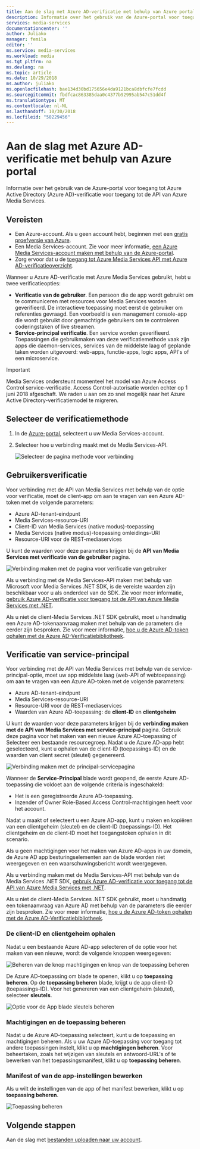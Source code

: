 ```yaml
---
title: Aan de slag met Azure AD-verificatie met behulp van Azure portal | Microsoft Docs
description: Informatie over het gebruik van de Azure-portal voor toegang tot Azure Active Directory (Azure AD)-verificatie gebruiken de API van Azure Media Services.
services: media-services
documentationcenter: ''
author: Juliako
manager: femila
editor: ''
ms.service: media-services
ms.workload: media
ms.tgt_pltfrm: na
ms.devlang: na
ms.topic: article
ms.date: 10/29/2018
ms.author: juliako
ms.openlocfilehash: bae134d30bd175656e4da9121bca8dbfcfe7fcdd
ms.sourcegitcommit: fbdfcac863385daa0c4377b92995ab547c51dd4f
ms.translationtype: MT
ms.contentlocale: nl-NL
ms.lasthandoff: 10/30/2018
ms.locfileid: "50229456"
---
```

# <a name="get-started-with-azure-ad-authentication-by-using-the-azure-portal"></a>Aan de slag met Azure AD-verificatie met behulp van Azure portal

Informatie over het gebruik van de Azure-portal voor toegang tot Azure Active Directory (Azure AD)-verificatie voor toegang tot de API van Azure Media Services.

## <a name="prerequisites"></a>Vereisten

- Een Azure-account. Als u geen account hebt, beginnen met een [gratis proefversie van Azure](https://azure.microsoft.com/pricing/free-trial/). 
- Een Media Services-account. Zie voor meer informatie, [een Azure Media Services-account maken met behulp van de Azure-portal](media-services-portal-create-account.md).
- Zorg ervoor dat u de [toegang tot Azure Media Services API met Azure AD-verificatieoverzicht](media-services-use-aad-auth-to-access-ams-api.md). 

Wanneer u Azure AD-verificatie met Azure Media Services gebruikt, hebt u twee verificatieopties:

- **Verificatie van de gebruiker**. Een persoon die de app wordt gebruikt om te communiceren met resources voor Media Services worden geverifieerd. De interactieve toepassing moet eerst de gebruiker om referenties gevraagd. Een voorbeeld is een management console-app die wordt gebruikt door gemachtigde gebruikers om te controleren coderingstaken of live streamen. 
- **Service-principal verificatie**. Een service worden geverifieerd. Toepassingen die gebruikmaken van deze verificatiemethode vaak zijn apps die daemon-services, services van de middelste laag of geplande taken worden uitgevoerd: web-apps, functie-apps, logic apps, API's of een microservice.

> [!IMPORTANT]
> Media Services ondersteunt momenteel het model van Azure Access Control service-verificatie. Access Control-autorisatie worden echter op 1 juni 2018 afgeschaft. We raden u aan om zo snel mogelijk naar het Azure Active Directory-verificatiemodel te migreren.

## <a name="select-the-authentication-method"></a>Selecteer de verificatiemethode

1. In de [Azure-portal](https://portal.azure.com/), selecteert u uw Media Services-account.
2. Selecteer hoe u verbinding maakt met de Media Services-API.

    ![Selecteer de pagina methode voor verbinding](./media/media-services-portal-get-started-with-aad/media-services-portal-get-started01.png)

## <a name="user-authentication"></a>Gebruikersverificatie

Voor verbinding met de API van Media Services met behulp van de optie voor verificatie, moet de client-app om aan te vragen van een Azure AD-token met de volgende parameters:  

* Azure AD-tenant-eindpunt
* Media Services-resource-URI
* Client-ID van Media Services (native modus)-toepassing 
* Media Services (native modus)-toepassing omleidings-URI 
* Resource-URI voor de REST-mediaservices

U kunt de waarden voor deze parameters krijgen bij de **API van Media Services met verificatie van de gebruiker** pagina. 

![Verbinding maken met de pagina voor verificatie van gebruiker](./media/media-services-portal-get-started-with-aad/media-services-portal-get-started02.png)

Als u verbinding met de Media Services-API maken met behulp van Microsoft voor Media Services .NET SDK, is de vereiste waarden zijn beschikbaar voor u als onderdeel van de SDK. Zie voor meer informatie, [gebruik Azure AD-verificatie voor toegang tot de API van Azure Media Services met .NET](media-services-dotnet-get-started-with-aad.md).

Als u niet de client-Media Services .NET SDK gebruikt, moet u handmatig een Azure AD-tokenaanvraag maken met behulp van de parameters die eerder zijn besproken. Zie voor meer informatie, [hoe u de Azure AD-token ophalen met de Azure AD-Verificatiebibliotheek](../../active-directory/develop/active-directory-authentication-libraries.md).

## <a name="service-principal-authentication"></a>Verificatie van service-principal

Voor verbinding met de API van Media Services met behulp van de service-principal-optie, moet uw app middelste laag (web-API of webtoepassing) om aan te vragen van een Azure AD-token met de volgende parameters:  

* Azure AD-tenant-eindpunt
* Media Services-resource-URI 
* Resource-URI voor de REST-mediaservices
* Waarden van Azure AD-toepassing: de **client-ID** en **clientgeheim**

U kunt de waarden voor deze parameters krijgen bij de **verbinding maken met de API van Media Services met service-principal** pagina. Gebruik deze pagina voor het maken van een nieuwe Azure AD-toepassing of Selecteer een bestaande resourcegroep. Nadat u de Azure AD-app hebt geselecteerd, kunt u ophalen van de client-ID (toepassings-ID) en de waarden van client secret (sleutel) gegenereerd. 

![Verbinding maken met de principal-servicepagina](./media/media-services-portal-get-started-with-aad/media-services-portal-get-started04.png)

Wanneer de **Service-Principal** blade wordt geopend, de eerste Azure AD-toepassing die voldoet aan de volgende criteria is ingeschakeld:

- Het is een geregistreerde Azure AD-toepassing.
- Inzender of Owner Role-Based Access Control-machtigingen heeft voor het account.

Nadat u maakt of selecteert u een Azure AD-app, kunt u maken en kopiëren van een clientgeheim (sleutel) en de client-ID (toepassings-ID). Het clientgeheim en de client-ID moet het toegangstoken ophalen in dit scenario.

Als u geen machtigingen voor het maken van Azure AD-apps in uw domein, de Azure AD app besturingselementen aan de blade worden niet weergegeven en een waarschuwingsbericht wordt weergegeven.

Als u verbinding maken met de Media Services-API met behulp van de Media Services .NET SDK, [gebruik Azure AD-verificatie voor toegang tot de API van Azure Media Services met .NET](media-services-dotnet-get-started-with-aad.md).

Als u niet de client-Media Services .NET SDK gebruikt, moet u handmatig een tokenaanvraag van Azure AD met behulp van de parameters die eerder zijn besproken. Zie voor meer informatie, [hoe u de Azure AD-token ophalen met de Azure AD-Verificatiebibliotheek](../../active-directory/develop/active-directory-authentication-libraries.md).

### <a name="get-the-client-id-and-client-secret"></a>De client-ID en clientgeheim ophalen

Nadat u een bestaande Azure AD-app selecteren of de optie voor het maken van een nieuwe, wordt de volgende knoppen weergegeven:

![Beheren van de knop machtigingen en knop van de toepassing beheren](./media/media-services-portal-get-started-with-aad/media-services-portal-manage.png)

De Azure AD-toepassing om blade te openen, klikt u op **toepassing beheren**. Op de **toepassing beheren** blade, krijgt u de app client-ID (toepassings-ID). Voor het genereren van een clientgeheim (sleutel), selecteer **sleutels**.

![Optie voor de App blade sleutels beheren](./media/media-services-portal-get-started-with-aad/media-services-portal-get-started06.png) 

### <a name="manage-permissions-and-the-application"></a>Machtigingen en de toepassing beheren

Nadat u de Azure AD-toepassing selecteert, kunt u de toepassing en machtigingen beheren. Als u uw Azure AD-toepassing voor toegang tot andere toepassingen instelt, klikt u op **machtigingen beheren**. Voor beheertaken, zoals het wijzigen van sleutels en antwoord-URL's of te bewerken van het toepassingsmanifest, klikt u op **toepassing beheren**.

### <a name="edit-the-apps-settings-or-manifest"></a>Manifest of van de app-instellingen bewerken

Als u wilt de instellingen van de app of het manifest bewerken, klikt u op **toepassing beheren**.

![Toepassing beheren](./media/media-services-portal-get-started-with-aad/media-services-portal-get-started05.png)

## <a name="next-steps"></a>Volgende stappen

Aan de slag met [bestanden uploaden naar uw account](media-services-portal-upload-files.md).
